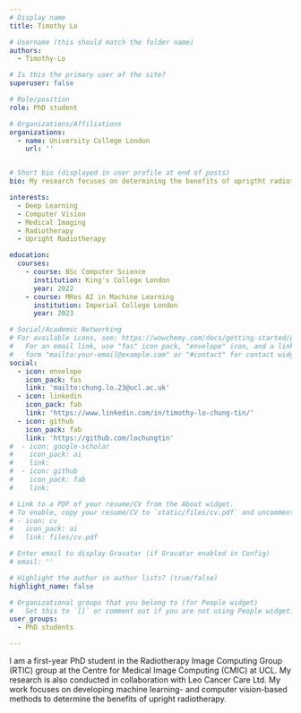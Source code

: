 ```yaml
---
# Display name
title: Timothy Lo

# Username (this should match the folder name)
authors:
  - Timothy-Lo

# Is this the primary user of the site?
superuser: false

# Role/position
role: PhD student

# Organizations/Affiliations
organizations:
  - name: University College London
    url: ''


# Short bio (displayed in user profile at end of posts)
bio: My research focuses on determining the benefits of uprigtht radiotherapy.

interests:
  - Deep Learning
  - Computer Vision
  - Medical Imaging
  - Radiotherapy 
  - Upright Radiotherapy 

education:
  courses:
    - course: BSc Computer Science 
      institution: King's College London
      year: 2022
    - course: MRes AI in Machine Learning
      institution: Imperial College London
      year: 2023

# Social/Academic Networking
# For available icons, see: https://wowchemy.com/docs/getting-started/page-builder/#icons
#   For an email link, use "fas" icon pack, "envelope" icon, and a link in the
#   form "mailto:your-email@example.com" or "#contact" for contact widget.
social:
  - icon: envelope
    icon_pack: fas
    link: 'mailto:chung.lo.23@ucl.ac.uk'
  - icon: linkedin
    icon_pack: fab
    link: 'https://www.linkedin.com/in/timothy-lo-chung-tin/'
  - icon: github
    icon_pack: fab 
    link: 'https://github.com/lochungtin'
#  - icon: google-scholar
#    icon_pack: ai
#    link: 
#  - icon: github
#    icon_pack: fab
#    link: 

# Link to a PDF of your resume/CV from the About widget.
# To enable, copy your resume/CV to `static/files/cv.pdf` and uncomment the lines below.
# - icon: cv
#   icon_pack: ai
#   link: files/cv.pdf

# Enter email to display Gravatar (if Gravatar enabled in Config)
# email: ''

# Highlight the author in author lists? (true/false)
highlight_name: false

# Organizational groups that you belong to (for People widget)
#   Set this to `[]` or comment out if you are not using People widget.
user_groups:
  - PhD students

---
```


I am a first-year PhD student in the Radiotherapy Image Computing Group (RTIC) group at the Centre for Medical Image Computing (CMIC) at UCL. My research is also conducted in collaboration with Leo Cancer Care Ltd. My work focuses on developing machine learning- and computer vision-based methods to determine the benefits of upright radiotherapy.
